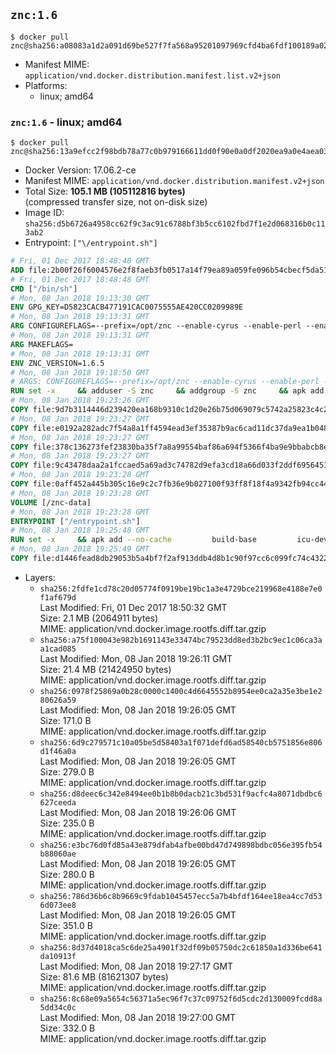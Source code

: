 ## `znc:1.6`

```console
$ docker pull znc@sha256:a08083a1d2a091d69be527f7fa568a95201097969cfd4ba6fdf100189a02f4d2
```

-	Manifest MIME: `application/vnd.docker.distribution.manifest.list.v2+json`
-	Platforms:
	-	linux; amd64

### `znc:1.6` - linux; amd64

```console
$ docker pull znc@sha256:13a9efcc2f98bdb78a77c0b979166611dd0f90e0a0df2020ea9a0e4aea036184
```

-	Docker Version: 17.06.2-ce
-	Manifest MIME: `application/vnd.docker.distribution.manifest.v2+json`
-	Total Size: **105.1 MB (105112816 bytes)**  
	(compressed transfer size, not on-disk size)
-	Image ID: `sha256:d5b6726a4958cc62f9c3ac91c6788bf3b5cc6102fbd7f1e2d068316b0c113ab2`
-	Entrypoint: `["\/entrypoint.sh"]`

```dockerfile
# Fri, 01 Dec 2017 18:48:48 GMT
ADD file:2b00f26f6004576e2f8faeb3fb0517a14f79ea89a059fe096b54cbecf5da512e in / 
# Fri, 01 Dec 2017 18:48:48 GMT
CMD ["/bin/sh"]
# Mon, 08 Jan 2018 19:13:30 GMT
ENV GPG_KEY=D5823CACB477191CAC0075555AE420CC0209989E
# Mon, 08 Jan 2018 19:13:31 GMT
ARG CONFIGUREFLAGS=--prefix=/opt/znc --enable-cyrus --enable-perl --enable-python --disable-ipv6
# Mon, 08 Jan 2018 19:13:31 GMT
ARG MAKEFLAGS=
# Mon, 08 Jan 2018 19:13:31 GMT
ENV ZNC_VERSION=1.6.5
# Mon, 08 Jan 2018 19:18:50 GMT
# ARGS: CONFIGUREFLAGS=--prefix=/opt/znc --enable-cyrus --enable-perl --enable-python --disable-ipv6 MAKEFLAGS=
RUN set -x     && adduser -S znc     && addgroup -S znc     && apk add --no-cache --virtual runtime-dependencies         ca-certificates         cyrus-sasl         icu         su-exec         tini         tzdata     && apk add --no-cache --virtual build-dependencies         build-base         curl         cyrus-sasl-dev         gnupg         icu-dev         libressl-dev         perl-dev         python3-dev     && mkdir /znc-src && cd /znc-src     && curl -fsSL "https://znc.in/releases/archive/znc-${ZNC_VERSION}.tar.gz" -o znc.tgz     && curl -fsSL "https://znc.in/releases/archive/znc-${ZNC_VERSION}.tar.gz.sig" -o znc.tgz.sig     && export GNUPGHOME="$(mktemp -d)"     && gpg --keyserver ha.pool.sks-keyservers.net --recv-keys "${GPG_KEY}"     && gpg --batch --verify znc.tgz.sig znc.tgz     && rm -rf "$GNUPGHOME"     && tar -zxf znc.tgz --strip-components=1     && mkdir build && cd build     && ../configure ${CONFIGUREFLAGS}     && make $MAKEFLAGS     && make install     && apk del build-dependencies     && cd / && rm -rf /znc-src
# Mon, 08 Jan 2018 19:23:26 GMT
COPY file:9d7b3114446d239420ea168b9310c1d20e26b75d069079c5742a25823c4c2aab in / 
# Mon, 08 Jan 2018 19:23:27 GMT
COPY file:e0192a282adc7f54a8a1ff4594ead3ef35387b9ac6cad11dc37da9ea1b048a13 in /startup-sequence/ 
# Mon, 08 Jan 2018 19:23:27 GMT
COPY file:378c136273fef23830ba35f7a8a99554baf86a694f5366f4ba9e9bbabcb8ee6a in /startup-sequence/ 
# Mon, 08 Jan 2018 19:23:27 GMT
COPY file:9c43478daa2a1fccaed5a69ad3c74782d9efa3cd18a66d033f2ddf6956451ba5 in /startup-sequence/ 
# Mon, 08 Jan 2018 19:23:28 GMT
COPY file:0aff452a445b305c16e9c2c7fb36e9b027100f93ff8f18f4a9342fb94cc44b9c in /startup-sequence/ 
# Mon, 08 Jan 2018 19:23:28 GMT
VOLUME [/znc-data]
# Mon, 08 Jan 2018 19:23:28 GMT
ENTRYPOINT ["/entrypoint.sh"]
# Mon, 08 Jan 2018 19:25:48 GMT
RUN set -x     && apk add --no-cache         build-base         icu-dev         libressl-dev         perl         python3
# Mon, 08 Jan 2018 19:25:49 GMT
COPY file:d1446fead8db29053b5a4bf7f2af913ddb4d8b1c90f97cc6c099fc74c4322109 in /startup-sequence/ 
```

-	Layers:
	-	`sha256:2fdfe1cd78c20d05774f0919be19bc1a3e4729bce219968e4188e7e0f1af679d`  
		Last Modified: Fri, 01 Dec 2017 18:50:32 GMT  
		Size: 2.1 MB (2064911 bytes)  
		MIME: application/vnd.docker.image.rootfs.diff.tar.gzip
	-	`sha256:a75f100043e982b1691143e33474bc79523dd8ed3b2bc9ec1c06ca3aa1cad085`  
		Last Modified: Mon, 08 Jan 2018 19:26:11 GMT  
		Size: 21.4 MB (21424950 bytes)  
		MIME: application/vnd.docker.image.rootfs.diff.tar.gzip
	-	`sha256:0978f25869a0b28c0000c1400c4d6645552b8954ee0ca2a35e3be1e280626a59`  
		Last Modified: Mon, 08 Jan 2018 19:26:05 GMT  
		Size: 171.0 B  
		MIME: application/vnd.docker.image.rootfs.diff.tar.gzip
	-	`sha256:6d9c279571c10a05be5d58403a1f071defd6ad58540cb5751856e806d1f46a0a`  
		Last Modified: Mon, 08 Jan 2018 19:26:05 GMT  
		Size: 279.0 B  
		MIME: application/vnd.docker.image.rootfs.diff.tar.gzip
	-	`sha256:d8deec6c342e8494ee0b1b8b0dacb21c3bd531f9acfc4a8071dbdbc6627ceeda`  
		Last Modified: Mon, 08 Jan 2018 19:26:06 GMT  
		Size: 235.0 B  
		MIME: application/vnd.docker.image.rootfs.diff.tar.gzip
	-	`sha256:e3bc76d0fd85a43e879dfab4afbe00bd47d749898bdbc056e395fb54b88060ae`  
		Last Modified: Mon, 08 Jan 2018 19:26:05 GMT  
		Size: 280.0 B  
		MIME: application/vnd.docker.image.rootfs.diff.tar.gzip
	-	`sha256:786d36b6c8b9669c9fdab1045457ecc5a7b4bfdf164ee18ea4cc7d536d073ee8`  
		Last Modified: Mon, 08 Jan 2018 19:26:05 GMT  
		Size: 351.0 B  
		MIME: application/vnd.docker.image.rootfs.diff.tar.gzip
	-	`sha256:8d37d4018ca5c6de25a4901f32df09b05750dc2c61850a1d336be641da10913f`  
		Last Modified: Mon, 08 Jan 2018 19:27:17 GMT  
		Size: 81.6 MB (81621307 bytes)  
		MIME: application/vnd.docker.image.rootfs.diff.tar.gzip
	-	`sha256:8c68e09a5654c56371a5ec96f7c37c09752f6d5cdc2d130009fcdd8a5dd34c0c`  
		Last Modified: Mon, 08 Jan 2018 19:27:00 GMT  
		Size: 332.0 B  
		MIME: application/vnd.docker.image.rootfs.diff.tar.gzip

